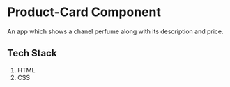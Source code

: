 # Product-Card Component
An app which shows a chanel perfume along with its description and price.

## Tech Stack
1. HTML
2. CSS

